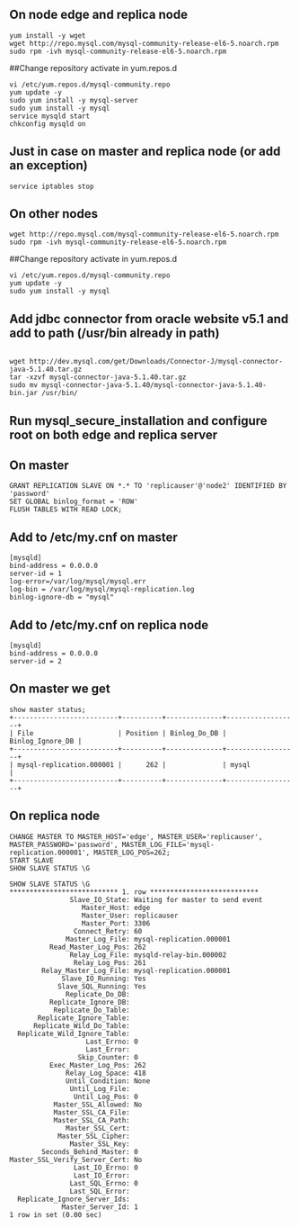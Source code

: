 ## On node edge and replica node

<pre><code>yum install -y wget
wget http://repo.mysql.com/mysql-community-release-el6-5.noarch.rpm
sudo rpm -ivh mysql-community-release-el6-5.noarch.rpm
</code></pre>

##Change repository activate in yum.repos.d

<pre><code>vi /etc/yum.repos.d/mysql-community.repo
yum update -y
sudo yum install -y mysql-server
sudo yum install -y mysql
service mysqld start
chkconfig mysqld on
</code></pre>

## Just in case on master and replica node (or add an exception)
<pre><code>service iptables stop</code></pre>

## On other nodes
<pre><code>wget http://repo.mysql.com/mysql-community-release-el6-5.noarch.rpm
sudo rpm -ivh mysql-community-release-el6-5.noarch.rpm
</code></pre>

##Change repository activate in yum.repos.d

<pre><code>vi /etc/yum.repos.d/mysql-community.repo
yum update -y
sudo yum install -y mysql
</code></pre>

## Add jdbc connector from oracle website v5.1 and add to path (/usr/bin already in path)
<pre><code>
wget http://dev.mysql.com/get/Downloads/Connector-J/mysql-connector-java-5.1.40.tar.gz
tar -xzvf mysql-connector-java-5.1.40.tar.gz
sudo mv mysql-connector-java-5.1.40/mysql-connector-java-5.1.40-bin.jar /usr/bin/
</pre></code>

## Run mysql_secure_installation and configure root on both edge and replica server

## On master 
<pre><code>GRANT REPLICATION SLAVE ON *.* TO 'replicauser'@'node2' IDENTIFIED BY 'password'
SET GLOBAL binlog_format = 'ROW'
FLUSH TABLES WITH READ LOCK;
</code></pre>

## Add to /etc/my.cnf on master

<pre><code>[mysqld]
bind-address = 0.0.0.0
server-id = 1
log-error=/var/log/mysql/mysql.err
log-bin = /var/log/mysql/mysql-replication.log
binlog-ignore-db = "mysql"
</code></pre>

## Add to /etc/my.cnf on replica node
<pre><code>[mysqld]
bind-address = 0.0.0.0
server-id = 2
</code></pre>

## On master we get
<pre><code>show master status;
+--------------------------+----------+--------------+------------------+
| File                     | Position | Binlog_Do_DB | Binlog_Ignore_DB |
+--------------------------+----------+--------------+------------------+
| mysql-replication.000001 |      262 |              | mysql            |
+--------------------------+----------+--------------+------------------+
</code></pre>

## On replica node 
<pre><code>CHANGE MASTER TO MASTER_HOST='edge', MASTER_USER='replicauser', MASTER_PASSWORD='password', MASTER_LOG_FILE='mysql-replication.000001', MASTER_LOG_POS=262;
START SLAVE
SHOW SLAVE STATUS \G

SHOW SLAVE STATUS \G
*************************** 1. row ***************************
               Slave_IO_State: Waiting for master to send event
                  Master_Host: edge
                  Master_User: replicauser
                  Master_Port: 3306
                Connect_Retry: 60
              Master_Log_File: mysql-replication.000001
          Read_Master_Log_Pos: 262
               Relay_Log_File: mysqld-relay-bin.000002
                Relay_Log_Pos: 261
        Relay_Master_Log_File: mysql-replication.000001
             Slave_IO_Running: Yes
            Slave_SQL_Running: Yes
              Replicate_Do_DB: 
          Replicate_Ignore_DB: 
           Replicate_Do_Table: 
       Replicate_Ignore_Table: 
      Replicate_Wild_Do_Table: 
  Replicate_Wild_Ignore_Table: 
                   Last_Errno: 0
                   Last_Error: 
                 Skip_Counter: 0
          Exec_Master_Log_Pos: 262
              Relay_Log_Space: 418
              Until_Condition: None
               Until_Log_File: 
                Until_Log_Pos: 0
           Master_SSL_Allowed: No
           Master_SSL_CA_File: 
           Master_SSL_CA_Path: 
              Master_SSL_Cert: 
            Master_SSL_Cipher: 
               Master_SSL_Key: 
        Seconds_Behind_Master: 0
Master_SSL_Verify_Server_Cert: No
                Last_IO_Errno: 0
                Last_IO_Error: 
               Last_SQL_Errno: 0
               Last_SQL_Error: 
  Replicate_Ignore_Server_Ids: 
             Master_Server_Id: 1
1 row in set (0.00 sec)
</code></pre>
